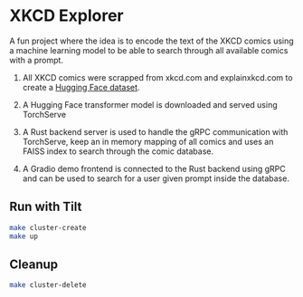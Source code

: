 # XKCD Explorer

A fun project where the idea is to encode the text of the XKCD comics using a machine learning model to be able to
search through all available comics with a prompt.

1. All XKCD comics were scrapped from xkcd.com and explainxkcd.com to create a 
[Hugging Face dataset](https://huggingface.co/datasets/olivierdehaene/xkcd).

2. A Hugging Face transformer model is downloaded and served using TorchServe

3. A Rust backend server is used to handle the gRPC communication with TorchServe, keep an in memory mapping of all comics 
and uses an FAISS index to search through the comic database.

4. A Gradio demo frontend is connected to the Rust backend using gRPC and can be used to search for a user given prompt
inside the database.

   
## Run with Tilt

```bash
make cluster-create
make up
```

## Cleanup

```bash
make cluster-delete
```
